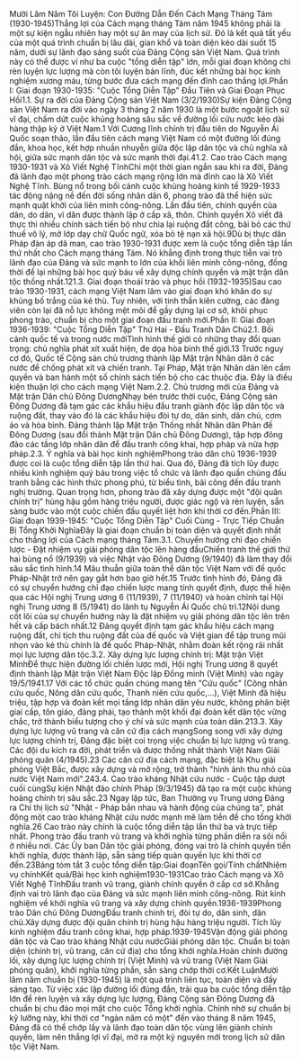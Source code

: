 Mười Lăm Năm Tôi Luyện: Con Đường Dẫn Đến Cách Mạng Tháng Tám (1930-1945)Thắng lợi của Cách mạng tháng Tám năm 1945 không phải là một sự kiện ngẫu nhiên hay một sự ăn may của lịch sử. Đó là kết quả tất yếu của một quá trình chuẩn bị lâu dài, gian khổ và toàn diện kéo dài suốt 15 năm, dưới sự lãnh đạo sáng suốt của Đảng Cộng sản Việt Nam. Quá trình này có thể được ví như ba cuộc "tổng diễn tập" lớn, mỗi giai đoạn không chỉ rèn luyện lực lượng mà còn tôi luyện bản lĩnh, đúc kết những bài học kinh nghiệm xương máu, từng bước đưa cách mạng đến đỉnh cao thắng lợi.Phần I: Giai đoạn 1930-1935: "Cuộc Tổng Diễn Tập" Đầu Tiên và Giai Đoạn Phục Hồi1.1. Sự ra đời của Đảng Cộng sản Việt Nam (3/2/1930)Sự kiện Đảng Cộng sản Việt Nam ra đời vào ngày 3 tháng 2 năm 1930 là một bước ngoặt lịch sử vĩ đại, chấm dứt cuộc khủng hoảng sâu sắc về đường lối cứu nước kéo dài hàng thập kỷ ở Việt Nam.1 Với Cương lĩnh chính trị đầu tiên do Nguyễn Ái Quốc soạn thảo, lần đầu tiên cách mạng Việt Nam có một đường lối đúng đắn, khoa học, kết hợp nhuần nhuyễn giữa độc lập dân tộc và chủ nghĩa xã hội, giữa sức mạnh dân tộc và sức mạnh thời đại.41.2. Cao trào Cách mạng 1930-1931 và Xô Viết Nghệ TĩnhChỉ một thời gian ngắn sau khi ra đời, Đảng đã lãnh đạo một phong trào cách mạng rộng lớn mà đỉnh cao là Xô Viết Nghệ Tĩnh. Bùng nổ trong bối cảnh cuộc khủng hoảng kinh tế 1929-1933 tác động nặng nề đến đời sống nhân dân 6, phong trào đã thể hiện sức mạnh quật khởi của liên minh công-nông. Lần đầu tiên, chính quyền của dân, do dân, vì dân được thành lập ở cấp xã, thôn. Chính quyền Xô viết đã thực thi nhiều chính sách tiến bộ như chia lại ruộng đất công, bãi bỏ các thứ thuế vô lý, mở lớp dạy chữ Quốc ngữ, xóa bỏ tệ nạn xã hội.9Dù bị thực dân Pháp đàn áp dã man, cao trào 1930-1931 được xem là cuộc tổng diễn tập lần thứ nhất cho Cách mạng tháng Tám. Nó khẳng định trong thực tiễn vai trò lãnh đạo của Đảng và sức mạnh to lớn của khối liên minh công-nông, đồng thời để lại những bài học quý báu về xây dựng chính quyền và mặt trận dân tộc thống nhất.121.3. Giai đoạn thoái trào và phục hồi (1932-1935)Sau cao trào 1930-1931, cách mạng Việt Nam lâm vào giai đoạn khó khăn do sự khủng bố trắng của kẻ thù. Tuy nhiên, với tinh thần kiên cường, các đảng viên còn lại đã nỗ lực không mệt mỏi để gầy dựng lại cơ sở, khôi phục phong trào, chuẩn bị cho một giai đoạn đấu tranh mới.Phần II: Giai đoạn 1936-1939: "Cuộc Tổng Diễn Tập" Thứ Hai - Đấu Tranh Dân Chủ2.1. Bối cảnh quốc tế và trong nước mớiTình hình thế giới có những thay đổi quan trọng: chủ nghĩa phát xít xuất hiện, đe dọa hòa bình thế giới.13 Trước nguy cơ đó, Quốc tế Cộng sản chủ trương thành lập Mặt trận Nhân dân ở các nước để chống phát xít và chiến tranh. Tại Pháp, Mặt trận Nhân dân lên cầm quyền và ban hành một số chính sách tiến bộ cho các thuộc địa. Đây là điều kiện thuận lợi cho cách mạng Việt Nam.2.2. Chủ trương mới của Đảng và Mặt trận Dân chủ Đông DươngNhạy bén trước thời cuộc, Đảng Cộng sản Đông Dương đã tạm gác các khẩu hiệu đấu tranh giành độc lập dân tộc và ruộng đất, thay vào đó là các khẩu hiệu đòi tự do, dân sinh, dân chủ, cơm áo và hòa bình. Đảng thành lập Mặt trận Thống nhất Nhân dân Phản đế Đông Dương (sau đổi thành Mặt trận Dân chủ Đông Dương), tập hợp đông đảo các tầng lớp nhân dân để đấu tranh công khai, hợp pháp và nửa hợp pháp.2.3. Ý nghĩa và bài học kinh nghiệmPhong trào dân chủ 1936-1939 được coi là cuộc tổng diễn tập lần thứ hai. Qua đó, Đảng đã tích lũy được nhiều kinh nghiệm quý báu trong việc tổ chức và lãnh đạo quần chúng đấu tranh bằng các hình thức phong phú, từ biểu tình, bãi công đến đấu tranh nghị trường. Quan trọng hơn, phong trào đã xây dựng được một "đội quân chính trị" hùng hậu gồm hàng triệu người, được giác ngộ và rèn luyện, sẵn sàng bước vào một cuộc chiến đấu quyết liệt hơn khi thời cơ đến.Phần III: Giai đoạn 1939-1945: "Cuộc Tổng Diễn Tập" Cuối Cùng - Trực Tiếp Chuẩn Bị Tổng Khởi NghĩaĐây là giai đoạn chuẩn bị toàn diện và quyết định nhất cho thắng lợi của Cách mạng tháng Tám.3.1. Chuyển hướng chỉ đạo chiến lược - Đặt nhiệm vụ giải phóng dân tộc lên hàng đầuChiến tranh thế giới thứ hai bùng nổ (9/1939) và việc Nhật vào Đông Dương (9/1940) đã làm thay đổi sâu sắc tình hình.14 Mâu thuẫn giữa toàn thể dân tộc Việt Nam với đế quốc Pháp-Nhật trở nên gay gắt hơn bao giờ hết.15 Trước tình hình đó, Đảng đã có sự chuyển hướng chỉ đạo chiến lược mang tính quyết định, được thể hiện qua các Hội nghị Trung ương 6 (11/1939), 7 (11/1940) và hoàn chỉnh tại Hội nghị Trung ương 8 (5/1941) do lãnh tụ Nguyễn Ái Quốc chủ trì.12Nội dung cốt lõi của sự chuyển hướng này là đặt nhiệm vụ giải phóng dân tộc lên trên hết và cấp bách nhất.12 Đảng quyết định tạm gác khẩu hiệu cách mạng ruộng đất, chỉ tịch thu ruộng đất của đế quốc và Việt gian để tập trung mũi nhọn vào kẻ thù chính là đế quốc Pháp-Nhật, nhằm đoàn kết rộng rãi nhất mọi lực lượng dân tộc.3.2. Xây dựng lực lượng chính trị: Mặt trận Việt MinhĐể thực hiện đường lối chiến lược mới, Hội nghị Trung ương 8 quyết định thành lập Mặt trận Việt Nam Độc lập Đồng minh (Việt Minh) vào ngày 19/5/1941.17 Với các tổ chức quần chúng mang tên "Cứu quốc" (Công nhân cứu quốc, Nông dân cứu quốc, Thanh niên cứu quốc,...), Việt Minh đã hiệu triệu, tập hợp và đoàn kết mọi tầng lớp nhân dân yêu nước, không phân biệt giai cấp, tôn giáo, đảng phái, tạo thành một khối đại đoàn kết dân tộc vững chắc, trở thành biểu tượng cho ý chí và sức mạnh của toàn dân.213.3. Xây dựng lực lượng vũ trang và căn cứ địa cách mạngSong song với xây dựng lực lượng chính trị, Đảng đặc biệt coi trọng việc chuẩn bị lực lượng vũ trang. Các đội du kích ra đời, phát triển và được thống nhất thành Việt Nam Giải phóng quân (4/1945).23 Các căn cứ địa cách mạng, đặc biệt là Khu giải phóng Việt Bắc, được xây dựng và mở rộng, trở thành "hình ảnh thu nhỏ của nước Việt Nam mới".243.4. Cao trào kháng Nhật cứu nước - Cuộc tập dượt cuối cùngSự kiện Nhật đảo chính Pháp (9/3/1945) đã tạo ra một cuộc khủng hoảng chính trị sâu sắc.23 Ngay lập tức, Ban Thường vụ Trung ương Đảng ra Chỉ thị lịch sử "Nhật - Pháp bắn nhau và hành động của chúng ta", phát động một cao trào kháng Nhật cứu nước mạnh mẽ làm tiền đề cho tổng khởi nghĩa.26 Cao trào này chính là cuộc tổng diễn tập lần thứ ba và trực tiếp nhất. Phong trào đấu tranh vũ trang và khởi nghĩa từng phần diễn ra sôi nổi ở nhiều nơi. Các Ủy ban Dân tộc giải phóng, đóng vai trò là chính quyền tiền khởi nghĩa, được thành lập, sẵn sàng tiếp quản quyền lực khi thời cơ đến.23Bảng tóm tắt 3 cuộc tổng diễn tập:Giai đoạnTên gọi/Tính chấtNhiệm vụ chínhKết quả/Bài học kinh nghiệm1930-1931Cao trào Cách mạng và Xô Viết Nghệ TĩnhĐấu tranh vũ trang, giành chính quyền ở cấp cơ sở.Khẳng định vai trò lãnh đạo của Đảng và sức mạnh liên minh công-nông. Rút kinh nghiệm về khởi nghĩa vũ trang và xây dựng chính quyền.1936-1939Phong trào Dân chủ Đông DươngĐấu tranh chính trị, đòi tự do, dân sinh, dân chủ.Xây dựng được đội quân chính trị hùng hậu hàng triệu người. Tích lũy kinh nghiệm đấu tranh công khai, hợp pháp.1939-1945Vận động giải phóng dân tộc và Cao trào kháng Nhật cứu nướcGiải phóng dân tộc. Chuẩn bị toàn diện (chính trị, vũ trang, căn cứ địa) cho tổng khởi nghĩa.Hoàn chỉnh đường lối, xây dựng lực lượng chính trị (Việt Minh) và vũ trang (Việt Nam Giải phóng quân), khởi nghĩa từng phần, sẵn sàng chớp thời cơ.Kết LuậnMười lăm năm chuẩn bị (1930-1945) là một quá trình liên tục, toàn diện và đầy sáng tạo. Từ việc xác lập đường lối đúng đắn, trải qua ba cuộc tổng diễn tập lớn để rèn luyện và xây dựng lực lượng, Đảng Cộng sản Đông Dương đã chuẩn bị chu đáo mọi mặt cho cuộc Tổng khởi nghĩa. Chính nhờ sự chuẩn bị kỹ lưỡng này, khi thời cơ "ngàn năm có một" đến vào tháng 8 năm 1945, Đảng đã có thể chớp lấy và lãnh đạo toàn dân tộc vùng lên giành chính quyền, làm nên thắng lợi vĩ đại, mở ra một kỷ nguyên mới trong lịch sử dân tộc Việt Nam.
